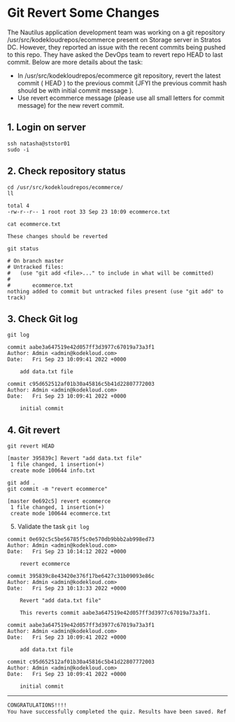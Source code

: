 # Git Revert Some Changes


The Nautilus application development team was working on a git repository /usr/src/kodekloudrepos/ecommerce present on Storage server in Stratos DC. However, they reported an issue with the recent commits being pushed to this repo. They have asked the DevOps team to revert repo HEAD to last commit. Below are more details about the task:  
- In /usr/src/kodekloudrepos/ecommerce git repository, revert the latest commit ( HEAD ) to the previous commit (JFYI the previous commit hash should be with initial commit message ).
- Use revert ecommerce message (please use all small letters for commit message) for the new revert commit.  


## 1. Login on server
`ssh natasha@ststor01`  
`sudo -i`  


## 2. Check repository status 
`cd /usr/src/kodekloudrepos/ecommerce/`  
`ll`  
```console
total 4
-rw-r--r-- 1 root root 33 Sep 23 10:09 ecommerce.txt
```

`cat ecommerce.txt`  
```console
These changes should be reverted
```

`git status`
```console
# On branch master
# Untracked files:
#   (use "git add <file>..." to include in what will be committed)
#
#       ecommerce.txt
nothing added to commit but untracked files present (use "git add" to track)
```


## 3. Check Git log
`git log`  
```console
commit aabe3a647519e42d057ff3d3977c67019a73a3f1
Author: Admin <admin@kodekloud.com>
Date:   Fri Sep 23 10:09:41 2022 +0000

    add data.txt file

commit c95d652512af01b30a45816c5b41d22807772003
Author: Admin <admin@kodekloud.com>
Date:   Fri Sep 23 10:09:41 2022 +0000

    initial commit
```


## 4. Git revert
`git revert HEAD`  
```console
[master 395839c] Revert "add data.txt file"
 1 file changed, 1 insertion(+)
 create mode 100644 info.txt
``` 
 
`git add .`  
`git commit -m "revert ecommerce"`  
```console
[master 0e692c5] revert ecommerce
 1 file changed, 1 insertion(+)
 create mode 100644 ecommerce.txt
```


5. Validate the task
`git log`  
```console
commit 0e692c5c5be56785f5c0e570db9bbb2ab998ed73
Author: Admin <admin@kodekloud.com>
Date:   Fri Sep 23 10:14:12 2022 +0000

    revert ecommerce

commit 395839c8e43420e376f17be6427c31b09093e86c
Author: Admin <admin@kodekloud.com>
Date:   Fri Sep 23 10:13:33 2022 +0000

    Revert "add data.txt file"
    
    This reverts commit aabe3a647519e42d057ff3d3977c67019a73a3f1.

commit aabe3a647519e42d057ff3d3977c67019a73a3f1
Author: Admin <admin@kodekloud.com>
Date:   Fri Sep 23 10:09:41 2022 +0000

    add data.txt file

commit c95d652512af01b30a45816c5b41d22807772003
Author: Admin <admin@kodekloud.com>
Date:   Fri Sep 23 10:09:41 2022 +0000

    initial commit
```


---


```bash
CONGRATULATIONS!!!!
You have successfully completed the quiz. Results have been saved. Ref ID:632c8781ef910936ba7a5372
```
